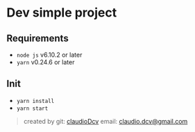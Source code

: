 # Dev simple project

## Requirements

- `node js` v6.10.2 or later
- `yarn` v0.24.6 or later

## Init
- `yarn install`
- `yarn start`

> created by
> git: [claudioDcv](https://github.com/claudioDcv)
> email: [claudio.dcv@gmail.com](claudio.dcv@gmail.com)
